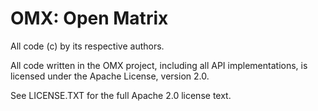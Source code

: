 OMX:  Open Matrix 
===

All code (c) by its respective authors.

All code written in the OMX project, including all API implementations,
is licensed under the Apache License, version 2.0.

See LICENSE.TXT for the full Apache 2.0 license text.

